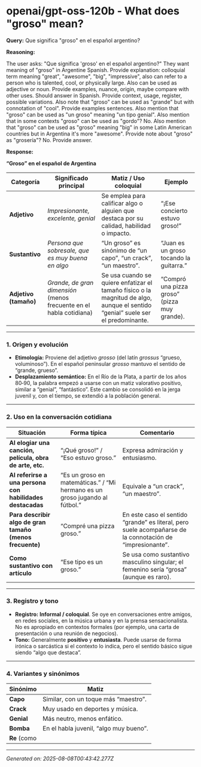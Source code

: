 # openai/gpt-oss-120b - What does "groso" mean?

**Query:** Que significa "groso" en el español argentino?

**Reasoning:**

The user asks: "Que significa 'groso' en el español argentino?" They want meaning of "groso" in Argentine Spanish. Provide explanation: colloquial term meaning "great", "awesome", "big", "impressive", also can refer to a person who is talented, cool, or physically large. Also can be used as adjective or noun. Provide examples, nuance, origin, maybe compare with other uses. Should answer in Spanish. Provide context, usage, register, possible variations. Also note that "groso" can be used as "grande" but with connotation of "cool". Provide examples sentences. Also mention that "groso" can be used as "un groso" meaning "un tipo genial". Also mention that in some contexts "groso" can be used as "gordo"? No. Also mention that "groso" can be used as "groso" meaning "big" in some Latin American countries but in Argentina it's more "awesome". Provide note about "groso" as "grosería"? No. Provide answer.

**Response:**

**“Groso” en el español de Argentina**

| Categoría | Significado principal | Matiz / Uso coloquial | Ejemplo |
|-----------|----------------------|----------------------|---------|
| **Adjetivo** | *Impresionante, excelente, genial* | Se emplea para calificar algo o alguien que destaca por su calidad, habilidad o impacto. | “¡Ese concierto estuvo groso!” |
| **Sustantivo** | *Persona que sobresale, que es muy buena en algo* | “Un groso” es sinónimo de “un capo”, “un crack”, “un maestro”. | “Juan es un groso tocando la guitarra.” |
| **Adjetivo (tamaño)** | *Grande, de gran dimensión* (menos frecuente en el habla cotidiana) | Se usa cuando se quiere enfatizar el tamaño físico o la magnitud de algo, aunque el sentido “genial” suele ser el predominante. | “Compró una pizza groso” (pizza muy grande). |

---

### 1. Origen y evolución

- **Etimología:** Proviene del adjetivo *grosso* (del latín *grossus* “grueso, voluminoso”). En el español peninsular *grosso* mantuvo el sentido de “grande, grueso”.  
- **Desplazamiento semántico:** En el Río de la Plata, a partir de los años 80‑90, la palabra empezó a usarse con un matiz valorativo positivo, similar a “genial”, “fantástico”. Este cambio se consolidó en la jerga juvenil y, con el tiempo, se extendió a la población general.

---

### 2. Uso en la conversación cotidiana

| Situación | Forma típica | Comentario |
|-----------|--------------|------------|
| **Al elogiar una canción, película, obra de arte, etc.** | “¡Qué groso!” / “Eso estuvo groso.” | Expresa admiración y entusiasmo. |
| **Al referirse a una persona con habilidades destacadas** | “Es un groso en matemáticas.” / “Mi hermano es un groso jugando al fútbol.” | Equivale a “un crack”, “un maestro”. |
| **Para describir algo de gran tamaño (menos frecuente)** | “Compré una pizza groso.” | En este caso el sentido “grande” es literal, pero suele acompañarse de la connotación de “impresionante”. |
| **Como sustantivo con artículo** | “Ese tipo es un groso.” | Se usa como sustantivo masculino singular; el femenino sería “grosa” (aunque es raro). |

---

### 3. Registro y tono

- **Registro:** **Informal / coloquial**. Se oye en conversaciones entre amigos, en redes sociales, en la música urbana y en la prensa sensacionalista. No es apropiado en contextos formales (por ejemplo, una carta de presentación o una reunión de negocios).  
- **Tono:** Generalmente **positivo** y **entusiasta**. Puede usarse de forma irónica o sarcástica si el contexto lo indica, pero el sentido básico sigue siendo “algo que destaca”.

---

### 4. Variantes y sinónimos

| Sinónimo | Matiz |
|----------|-------|
| **Capo** | Similar, con un toque más “maestro”. |
| **Crack** | Muy usado en deportes y música. |
| **Genial** | Más neutro, menos enfático. |
| **Bomba** | En el habla juvenil, “algo muy bueno”. |
| **Re** (como

---
*Generated on: 2025-08-08T00:43:42.277Z*
